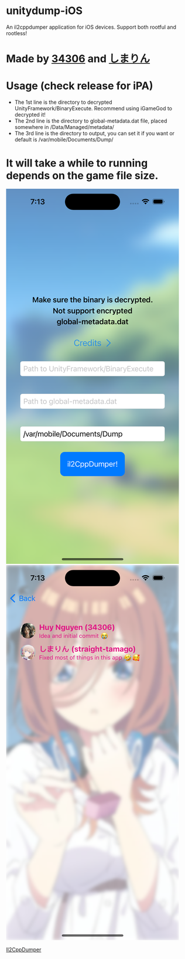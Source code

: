 # unitydump-iOS
An il2cppdumper application for iOS devices. Support both rootful and rootless!

# Made by [34306](https://github.com/34306) and [しまりん](https://github.com/straight-tamago)

# Usage (check release for iPA)
* The 1st line is the directory to decrypted UnityFramework/BinaryExecute. Recommend using iGameGod to decrypted it!
* The 2nd line is the directory to global-metadata.dat file, placed somewhere in /Data/Managed/metadata/
* The 3rd line is the directory to output, you can set it if you want or default is /var/mobile/Documents/Dump/
# It will take a while to running depends on the game file size.

<img src="https://raw.githubusercontent.com/34306/unitydump-iOS/main/preview2.PNG"> <img src="https://raw.githubusercontent.com/34306/unitydump-iOS/main/preview1.PNG">

[Il2CppDumper](https://github.com/Perfare/Il2CppDumper)
